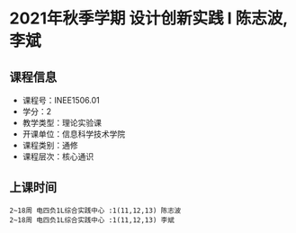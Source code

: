 # 2021年秋季学期 设计创新实践 I 陈志波, 李斌






## 课程信息

- 课程号：INEE1506.01
- 学分：2
- 教学类型：理论实验课
- 开课单位：信息科学技术学院
- 课程类别：通修
- 课程层次：核心通识

## 上课时间

```
2~18周 电四负1L综合实践中心 :1(11,12,13) 陈志波
2~18周 电四负1L综合实践中心 :1(11,12,13) 李斌
```

